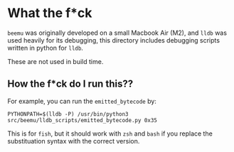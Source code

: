 # What the f*ck

`beemu` was originally developed on a small
Macbook Air (M2), and `lldb` was used heavily
for its debugging, this directory includes
debugging scripts written in python for `lldb`.

These are not used in build time.

## How the f*ck do I run this??

For example, you can run the `emitted_bytecode`
by:

```fish
PYTHONPATH=$(lldb -P) /usr/bin/python3 src/beemu/lldb_scripts/emitted_bytecode.py 0x35
```

This is for `fish`, but it should work with
`zsh` and `bash` if you replace the substituation
syntax with the correct version.
